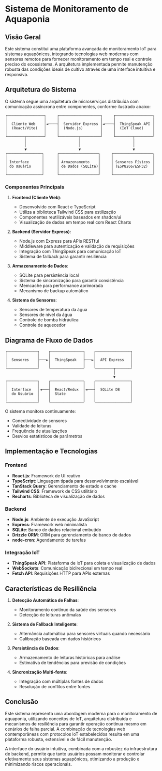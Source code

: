 # Sistema de Monitoramento de Aquaponia

## Visão Geral

Este sistema constitui uma plataforma avançada de monitoramento IoT para sistemas aquapônicos, integrando tecnologias web modernas com sensores remotos para fornecer monitoramento em tempo real e controle preciso do ecossistema. A arquitetura implementada permite manutenção robusta das condições ideais de cultivo através de uma interface intuitiva e responsiva.

## Arquitetura do Sistema

O sistema segue uma arquitetura de microserviços distribuída com comunicação assíncrona entre componentes, conforme ilustrado abaixo:

```
┌─────────────────┐     ┌───────────────────┐     ┌─────────────────┐
│                 │     │                   │     │                 │
│  Cliente Web    │◄────┤  Servidor Express │◄────┤  ThingSpeak API │
│  (React/Vite)   │     │  (Node.js)        │     │  (IoT Cloud)    │
│                 │     │                   │     │                 │
└────────┬────────┘     └─────────┬─────────┘     └────────┬────────┘
         │                        │                        │
         │                        │                        │
         ▼                        ▼                        ▼
┌────────────────┐      ┌──────────────────┐     ┌──────────────────┐
│                │      │                  │     │                  │
│ Interface      │      │ Armazenamento    │     │ Sensores Físicos │
│ do Usuário     │      │ de Dados (SQLite)│     │ (ESP8266/ESP32)  │
│                │      │                  │     │                  │
└────────────────┘      └──────────────────┘     └──────────────────┘
```

### Componentes Principais

1. **Frontend (Cliente Web)**:
   - Desenvolvido com React e TypeScript
   - Utiliza a biblioteca Tailwind CSS para estilização
   - Componentes reutilizáveis baseados em shadcn/ui
   - Visualização de dados em tempo real com React Charts

2. **Backend (Servidor Express)**:
   - Node.js com Express para APIs RESTful
   - Middleware para autenticação e validação de requisições
   - Integração com ThingSpeak para comunicação IoT
   - Sistema de fallback para garantir resiliência

3. **Armazenamento de Dados**:
   - SQLite para persistência local
   - Sistema de sincronização para garantir consistência
   - Memcache para performance aprimorada
   - Mecanismo de backup automático

4. **Sistema de Sensores**:
   - Sensores de temperatura da água
   - Sensores de nível da água
   - Controle de bomba hidráulica
   - Controle de aquecedor

## Diagrama de Fluxo de Dados

```
┌──────────────┐    ┌───────────────┐    ┌────────────────┐
│              │    │               │    │                │
│  Sensores    ├───►│  ThingSpeak   ├───►│  API Express   │
│              │    │               │    │                │
└──────────────┘    └───────────────┘    └────────┬───────┘
                                                  │
                                                  ▼
┌──────────────┐    ┌───────────────┐    ┌────────────────┐
│              │    │               │    │                │
│  Interface   │◄───┤  React/Redux  │◄───┤  SQLite DB     │
│  do Usuário  │    │  State        │    │                │
│              │    │               │    │                │
└──────────────┘    └───────────────┘    └────────────────┘
```

O sistema monitora continuamente:
- Conectividade de sensores
- Validade de leituras
- Frequência de atualizações
- Desvios estatísticos de parâmetros

## Implementação e Tecnologias

### Frontend
- **React.js**: Framework de UI reativo
- **TypeScript**: Linguagem tipada para desenvolvimento escalável
- **TanStack Query**: Gerenciamento de estado e cache
- **Tailwind CSS**: Framework de CSS utilitário
- **Recharts**: Biblioteca de visualização de dados

### Backend
- **Node.js**: Ambiente de execução JavaScript
- **Express**: Framework web minimalista
- **SQLite**: Banco de dados relacional embutido
- **Drizzle ORM**: ORM para gerenciamento de banco de dados
- **node-cron**: Agendamento de tarefas

### Integração IoT
- **ThingSpeak API**: Plataforma de IoT para coleta e visualização de dados
- **WebSockets**: Comunicação bidirecional em tempo real
- **Fetch API**: Requisições HTTP para APIs externas

## Características de Resiliência

1. **Detecção Automática de Falhas**:
   - Monitoramento contínuo da saúde dos sensores
   - Detecção de leituras anômalas

2. **Sistema de Fallback Inteligente**:
   - Alternância automática para sensores virtuais quando necessário
   - Calibração baseada em dados históricos

3. **Persistência de Dados**:
   - Armazenamento de leituras históricas para análise
   - Estimativa de tendências para previsão de condições

4. **Sincronização Multi-fonte**:
   - Integração com múltiplas fontes de dados
   - Resolução de conflitos entre fontes

## Conclusão

Este sistema representa uma abordagem moderna para o monitoramento de aquaponia, utilizando conceitos de IoT, arquitetura distribuída e mecanismos de resiliência para garantir operação contínua mesmo em cenários de falha parcial. A combinação de tecnologias web contemporâneas com protocolos IoT estabelecidos resulta em uma plataforma robusta, extensível e de fácil manutenção.

A interface do usuário intuitiva, combinada com a robustez da infraestrutura de backend, permite que tanto usuários possam monitorar e controlar efetivamente seus sistemas aquapônicos, otimizando a produção e minimizando riscos operacionais.
